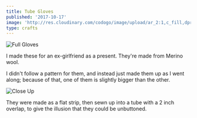 ```yaml
---
title: Tube Gloves
published: '2017-10-17'
image: 'http://res.cloudinary.com/codogo/image/upload/ar_2:1,c_fill,dpr_auto,f_auto,g_auto,q_auto,w_1000/v1511428218/23376873_10159553946490301_730935787_o_qiyp0b.jpg'
type: crafts
---
```


![Full Gloves](http://res.cloudinary.com/codogo/image/upload/c_limit,w_1000/a_270/v1511428218/23376873_10159553946490301_730935787_o_qiyp0b.jpg)

I made these for an ex-girlfriend as a present. They're made from Merino wool.

I didn't follow a pattern for them, and instead just made them up as I went along; because of that, one of them is slightly bigger than the other.

![Close Up](http://res.cloudinary.com/codogo/image/upload/c_crop,w_1000,x_600,y_1400/a_270/c_limit,w_1000/v1511428218/23376873_10159553946490301_730935787_o_qiyp0b.jpg)

They were made as a flat strip, then sewn up into a tube with a 2 inch overlap, to give the illusion that they could be unbuttoned.
